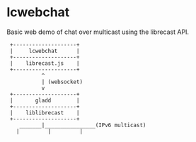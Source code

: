 # lcwebchat

Basic web demo of chat over multicast using the librecast API.

```
 +--------------------+
 |     lcwebchat      |
 +--------------------+
 |    librecast.js    |
 +--------------------+
           ^
           | (websocket)
           v
 +--------------------+
 |       gladd        |
 +--------------------+
 |    liblibrecast    |
 +--------------------+
    _______|________________(IPv6 multicast)
   |         |         |  
```
